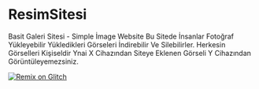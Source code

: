 # ResimSitesi
Basit Galeri Sitesi - Simple İmage Website
Bu Sitede İnsanlar Fotoğraf Yükleyebilir Yükledikleri Görseleri İndirebilir Ve Silebilirler. Herkesin Görselleri Kişiseldir Ynai X Cihazından Siteye Eklenen Görseli Y Cihazından Görüntüleyemezsiniz.

[![Remix on Glitch](https://cdn.glitch.com/2703baf2-b643-4da7-ab91-7ee2a2d00b5b%2Fremix-button.svg)](https://glitch.com/edit/#!/remix/coal-cherry-theory?path=index.html%3A16%3A0)
